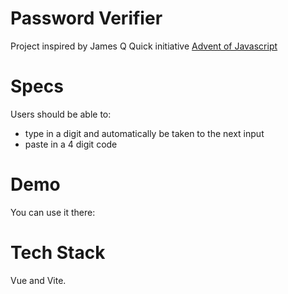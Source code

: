 # Password Verifier

Project inspired by James Q Quick initiative [Advent of Javascript](https://www.adventofjs.com/)

# Specs

Users should be able to:

- type in a digit and automatically be taken to the next input
- paste in a 4 digit code

# Demo

You can use it there: 

# Tech Stack

Vue and Vite.
